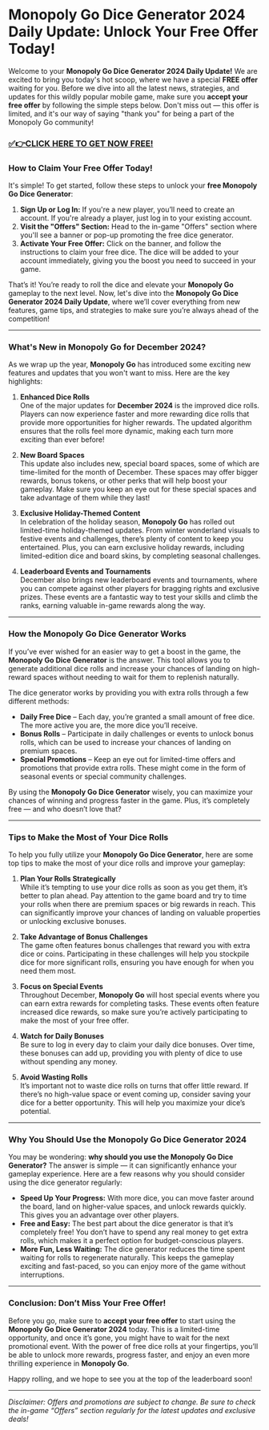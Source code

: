 # Monopoly Go Dice Generator 2024 Daily Update: Unlock Your Free Offer Today!

Welcome to your **Monopoly Go Dice Generator 2024 Daily Update!** We are excited to bring you today's hot scoop, where we have a special **FREE offer** waiting for you. Before we dive into all the latest news, strategies, and updates for this wildly popular mobile game, make sure you **accept your free offer** by following the simple steps below. Don't miss out — this offer is limited, and it's our way of saying "thank you" for being a part of the Monopoly Go community!

### [✅👉CLICK HERE TO GET NOW FREE!](https://freeforyou.xyz/monopoly/go/)

### How to Claim Your Free Offer Today!

It's simple! To get started, follow these steps to unlock your **free Monopoly Go Dice Generator**:

1. **Sign Up or Log In:** If you're a new player, you’ll need to create an account. If you're already a player, just log in to your existing account.
2. **Visit the "Offers" Section:** Head to the in-game "Offers" section where you'll see a banner or pop-up promoting the free dice generator.
3. **Activate Your Free Offer:** Click on the banner, and follow the instructions to claim your free dice. The dice will be added to your account immediately, giving you the boost you need to succeed in your game.

That’s it! You’re ready to roll the dice and elevate your **Monopoly Go** gameplay to the next level. Now, let's dive into the **Monopoly Go Dice Generator 2024 Daily Update**, where we’ll cover everything from new features, game tips, and strategies to make sure you’re always ahead of the competition!

---

### What's New in Monopoly Go for December 2024?

As we wrap up the year, **Monopoly Go** has introduced some exciting new features and updates that you won't want to miss. Here are the key highlights:

1. **Enhanced Dice Rolls**  
One of the major updates for **December 2024** is the improved dice rolls. Players can now experience faster and more rewarding dice rolls that provide more opportunities for higher rewards. The updated algorithm ensures that the rolls feel more dynamic, making each turn more exciting than ever before!

2. **New Board Spaces**  
This update also includes new, special board spaces, some of which are time-limited for the month of December. These spaces may offer bigger rewards, bonus tokens, or other perks that will help boost your gameplay. Make sure you keep an eye out for these special spaces and take advantage of them while they last!

3. **Exclusive Holiday-Themed Content**  
In celebration of the holiday season, **Monopoly Go** has rolled out limited-time holiday-themed updates. From winter wonderland visuals to festive events and challenges, there’s plenty of content to keep you entertained. Plus, you can earn exclusive holiday rewards, including limited-edition dice and board skins, by completing seasonal challenges.

4. **Leaderboard Events and Tournaments**  
December also brings new leaderboard events and tournaments, where you can compete against other players for bragging rights and exclusive prizes. These events are a fantastic way to test your skills and climb the ranks, earning valuable in-game rewards along the way.

---

### How the Monopoly Go Dice Generator Works

If you’ve ever wished for an easier way to get a boost in the game, the **Monopoly Go Dice Generator** is the answer. This tool allows you to generate additional dice rolls and increase your chances of landing on high-reward spaces without needing to wait for them to replenish naturally.

The dice generator works by providing you with extra rolls through a few different methods:

- **Daily Free Dice** – Each day, you’re granted a small amount of free dice. The more active you are, the more dice you’ll receive.
- **Bonus Rolls** – Participate in daily challenges or events to unlock bonus rolls, which can be used to increase your chances of landing on premium spaces.
- **Special Promotions** – Keep an eye out for limited-time offers and promotions that provide extra rolls. These might come in the form of seasonal events or special community challenges.

By using the **Monopoly Go Dice Generator** wisely, you can maximize your chances of winning and progress faster in the game. Plus, it’s completely free — and who doesn’t love that?

---

### Tips to Make the Most of Your Dice Rolls

To help you fully utilize your **Monopoly Go Dice Generator**, here are some top tips to make the most of your dice rolls and improve your gameplay:

1. **Plan Your Rolls Strategically**  
While it’s tempting to use your dice rolls as soon as you get them, it’s better to plan ahead. Pay attention to the game board and try to time your rolls when there are premium spaces or big rewards in reach. This can significantly improve your chances of landing on valuable properties or unlocking exclusive bonuses.

2. **Take Advantage of Bonus Challenges**  
The game often features bonus challenges that reward you with extra dice or coins. Participating in these challenges will help you stockpile dice for more significant rolls, ensuring you have enough for when you need them most.

3. **Focus on Special Events**  
Throughout December, **Monopoly Go** will host special events where you can earn extra rewards for completing tasks. These events often feature increased dice rewards, so make sure you’re actively participating to make the most of your free offer.

4. **Watch for Daily Bonuses**  
Be sure to log in every day to claim your daily dice bonuses. Over time, these bonuses can add up, providing you with plenty of dice to use without spending any money.

5. **Avoid Wasting Rolls**  
It’s important not to waste dice rolls on turns that offer little reward. If there’s no high-value space or event coming up, consider saving your dice for a better opportunity. This will help you maximize your dice’s potential.

---

### Why You Should Use the Monopoly Go Dice Generator 2024

You may be wondering: **why should you use the Monopoly Go Dice Generator?** The answer is simple — it can significantly enhance your gameplay experience. Here are a few reasons why you should consider using the dice generator regularly:

- **Speed Up Your Progress:** With more dice, you can move faster around the board, land on higher-value spaces, and unlock rewards quickly. This gives you an advantage over other players.
- **Free and Easy:** The best part about the dice generator is that it’s completely free! You don’t have to spend any real money to get extra rolls, which makes it a perfect option for budget-conscious players.
- **More Fun, Less Waiting:** The dice generator reduces the time spent waiting for rolls to regenerate naturally. This keeps the gameplay exciting and fast-paced, so you can enjoy more of the game without interruptions.

---

### Conclusion: Don’t Miss Your Free Offer!

Before you go, make sure to **accept your free offer** to start using the **Monopoly Go Dice Generator 2024** today. This is a limited-time opportunity, and once it’s gone, you might have to wait for the next promotional event. With the power of free dice rolls at your fingertips, you’ll be able to unlock more rewards, progress faster, and enjoy an even more thrilling experience in **Monopoly Go**.

Happy rolling, and we hope to see you at the top of the leaderboard soon!

---

*Disclaimer: Offers and promotions are subject to change. Be sure to check the in-game “Offers” section regularly for the latest updates and exclusive deals!*
